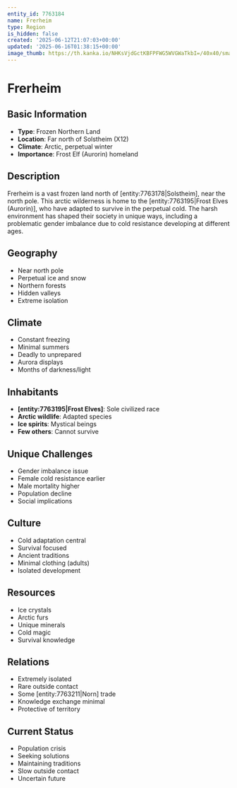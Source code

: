 ```yaml
---
entity_id: 7763184
name: Frerheim
type: Region
is_hidden: false
created: '2025-06-12T21:07:03+00:00'
updated: '2025-06-16T01:38:15+00:00'
image_thumb: https://th.kanka.io/NHKsVjdGctKBFPFWG5WVGWaTkbI=/40x40/smart/src/campaigns/322885/9f0da587-c99f-411b-9158-dddd2ea04ec8.png
---
```


# Frerheim

## Basic Information

- **Type**: Frozen Northern Land
- **Location**: Far north of Solstheim (X12)
- **Climate**: Arctic, perpetual winter
- **Importance**: Frost Elf (Aurorin) homeland

## Description

Frerheim is a vast frozen land north of [entity:7763178|Solstheim], near the north pole. This arctic wilderness is home to the [entity:7763195|Frost Elves (Aurorin)], who have adapted to survive in the perpetual cold. The harsh environment has shaped their society in unique ways, including a problematic gender imbalance due to cold resistance developing at different ages.

## Geography

- Near north pole
- Perpetual ice and snow
- Northern forests
- Hidden valleys
- Extreme isolation

## Climate

- Constant freezing
- Minimal summers
- Deadly to unprepared
- Aurora displays
- Months of darkness/light

## Inhabitants

- **[entity:7763195|Frost Elves]**: Sole civilized race
- **Arctic wildlife**: Adapted species
- **Ice spirits**: Mystical beings
- **Few others**: Cannot survive

## Unique Challenges

- Gender imbalance issue
- Female cold resistance earlier
- Male mortality higher
- Population decline
- Social implications

## Culture

- Cold adaptation central
- Survival focused
- Ancient traditions
- Minimal clothing (adults)
- Isolated development

## Resources

- Ice crystals
- Arctic furs
- Unique minerals
- Cold magic
- Survival knowledge

## Relations

- Extremely isolated
- Rare outside contact
- Some [entity:7763211|Norn] trade
- Knowledge exchange minimal
- Protective of territory

## Current Status

- Population crisis
- Seeking solutions
- Maintaining traditions
- Slow outside contact
- Uncertain future